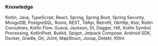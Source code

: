 ### Knowledge
Kotlin, Java, TypeScript, React, Spring, Spring Boot, Spring Security, MongoDB, PostgreSQL, Room, REST, TdApi, Retrofit, OkHttp, Ktor, Kotlin Coroutines, Kotlin Flow, Guava, Jackson, DI, Dagger, Hilt, Kotlin Symbol Processing, KotlinPoet, Bukkit, Spigot, Jetpack Compose, Android SDK, Docker, Gradle, Git, JUnit, MapStruct, Jsoup, Detekt, Ktlint
